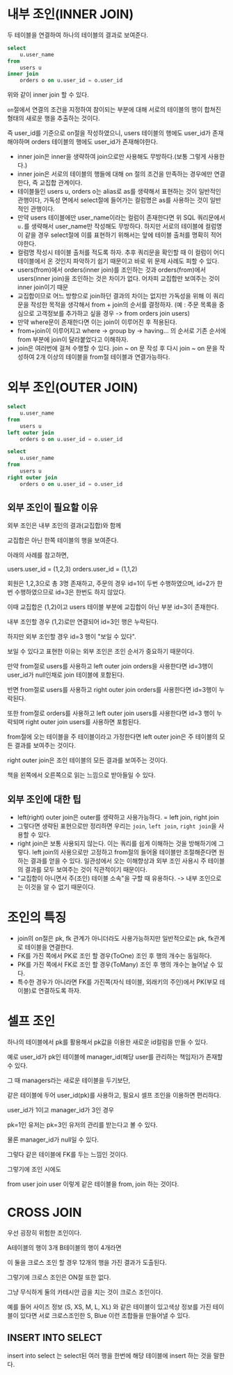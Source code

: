 # 내부 조인(INNER JOIN)

두 테이블을 연결하여 하나의 테이블의 결과로 보여준다.

```sql
select
    u.user_name
from
    users u
inner join
    orders o on u.user_id = o.user_id
```

위와 같이 inner join 할 수 있다.

`on`절에서 연결의 조건을 지정하여 참이되는 부분에 대해 서로의 테이블의 행이 합쳐진 형태의 새로운 행을 추출하는 것이다.

즉 user_id를 기준으로 on절을 작성하였으니,
users 테이블의 행에도 user_id가 존재해야하며 orders 테이블의 행에도 user_id가 존재해야한다.

- inner join은 inner을 생략하여 join으로만 사용해도 무방하다.(보통 그렇게 사용한다.)
- inner join은 서로의 테이블의 행들에 대해 on 절의 조건을 만족하는 경우에만 연결한다, 즉 교집합 관계이다.
- 테이블들인 users u, orders o는 alias로 as를 생략해서 표현하는 것이 일반적인 관행이다, 가독성 면에서 select절에 들어가는 컬럼명은 as를 사용하는 것이 일반적인 관행이다.
- 만약 users 테이블에만 user_name이라는 컬럼이 존재한다면 위 SQL 쿼리문에서 `u.`를 생략해서 user_name만 작성해도 무방하다. 하지만 서로의 테이블에 컬럼명이 같을 경우 select절에 이를 표현하기 위해서는 앞에 테이블 출처를 명확히 적어야한다.
- 컬럼명 작성시 테이블 출처를 적도록 하자. 추후 쿼리문을 확인할 때 이 컬럼이 어디 테이블에서 온 것인지 파악하기 쉽기 때문이고 바로 위 문제 사례도 피할 수 있다.
- users(from)에서 orders(inner join)를 조인하는 것과 orders(from)에서 users(inner join)을 조인하는 것은 차이가 없다. 어차피 교집합만 보여주는 것이 inner join이기 때문
- 교집합이므로 어느 방향으로 join하던 결과의 차이는 없지만 가독성을 위해 이 쿼리문을 작성한 목적을 생각해서 from + join의 순서를 결정하자. (예 : 주문 목록을 중심으로 고객정보를 추가하고 싶을 경우 -> from orders join users)
- 만약 where문이 존재한다면 이는 join이 이루어진 후 적용된다.
- from+join이 이루어지고 where -> group by -> having... 의 순서로 기존 순서에 from 부분에 join이 달라붙었다고 이해하자.
- join은 여러번에 걸쳐 수행할 수 있다. join ~ on 문 작성 후 다시 join ~ on 문을 작성하여 2개 이상의 테이블을 from절 테이블과 연결가능하다.

# 외부 조인(OUTER JOIN)

```sql
select
    u.user_name
from
    users u
left outer join
    orders o on u.user_id = o.user_id

select
    u.user_name
from
    users u
right outer join
    orders o on u.user_id = o.user_id
```

## 외부 조인이 필요할 이유

외부 조인은 내부 조인의 결과(교집합)와 함께 

교집합은 아닌 한쪽 테이블의 행을 보여준다.

아래의 사례를 참고하면,

users.user_id = (1,2,3)
orders.user_id = (1,1,2)

회원은 1,2,3으로 총 3명 존재하고, 주문의 경우 id=1이 두번 수행하였으며, id=2가 한번 수행하였으므로 id=3은 한번도 하지 않았다.

이때 교집합은 (1,2)이고 users 테이블 부분에 교집합이 아닌 부분 id=3이 존재한다.

내부 조인할 경우 (1,2)로만 연결되어 id=3인 행은 누락된다.

하지만 외부 조인할 경우 id=3 행이 "보일 수 있다".

보일 수 있다고 표현한 이유는 외부 조인은 조인 순서가 중요하기 때문이다.

만약 from절로 users를 사용하고 left outer join orders을 사용한다면 id=3행이 user_id가 null인채로 join 테이블에 포함된다.

반면 from절로 users를 사용하고 right outer join orders를 사용한다면 id=3행이 누락된다.

또한 from절로 orders를 사용하고 left outer join users를 사용한다면 id=3 행이 누락되며 right outer join users를 사용하면 포함된다.

from절에 오는 테이블을 주 테이블이라고 가정한다면 left outer join은 주 테이블의 모든 결과를 보여주는 것이다.

right outer join은 조인 테이블의 모든 결과를 보여주는 것이다.

책을 왼쪽에서 오른쪽으로 읽는 느낌으로 받아들일 수 있다.

## 외부 조인에 대한 팁
- left(right) outer join은 outer를 생략하고 사용가능하다. = left join, right join
- 그렇다면 생략된 표현으로만 정리하면 우리는 `join`, `left join`, `right join`을 사용할 수 있다.
- right join은 보통 사용되지 않는다. 이는 쿼리를 쉽게 이해하는 것을 방해하기에 그렇다. left join의 사용으로만 고정하고 from절의 들어올 테이블만 조절해준다면 원하는 결과를 얻을 수 있다. 일관성에서 오는 이해향상과 외부 조인 사용시 주 테이블의 결과를 모두 보여주는 것이 직관적이기 때문이다.
- "교집합이 아니면서 주(조인) 테이블 소속"을 구할 때 유용하다. -> 내부 조인으로는 이것을 알 수 없기 때문이다.

# 조인의 특징

- join의 on절은 pk, fk 관계가 아니더라도 사용가능하지만 일반적으로는 pk, fk관계로 테이블을 연결한다.
- FK를 가진 쪽에서 PK로 조인 할 경우(ToOne) 조인 후 행의 개수는 동일하다.
- PK를 가진 쪽에서 FK로 조인 할 경우(ToMany) 조인 후 행의 개수는 늘어날 수 있다.
- 특수한 경우가 아니라면 FK를 가진쪽(자식 테이블, 외래키의 주인)에서 PK(부모 테이블)로 연결하도록 하자.


# 셀프 조인

하나의 테이블에서 pk를 활용해서 pk값을 이용한 새로운 id컬럼을 만들 수 있다.

예로 user_id가 pk인 테이블에 manager_id(해당 user를 관리하는 책임자)가 존재할 수 있다.

그 때 managers라는 새로운 테이블을 두기보단,

같은 테이블에 두어 user_id(pk)를 사용하고, 필요시 셀프 조인을 이용하면 편리하다.

user_id가 1이고 manager_id가 3인 경우

pk=1인 유저는 pk=3인 유저의 관리를 받는다고 볼 수 있다.

물론 manager_id가 null일 수 있다.

그렇다 같은 테이블에 FK를 두는 느낌인 것이다.

그렇기에 조인 시에도

from user join user 이렇게 같은 테이블을 from, join 하는 것이다.

# CROSS JOIN

우선 굉장히 위험한 조인이다.

A테이블의 행이 3개 B테이블의 행이 4개라면

이 둘을 크로스 조인 할 경우 12개의 행을 가진 결과가 도출된다.

그렇기에 크로스 조인은 ON절 또한 없다.

그냥 무식하게 둘의 카테시안 곱을 치는 것이 크로스 조인이다.

예를 들어 사이즈 정보 (S, XS, M, L, XL) 와 같은 테이블이 있고색상 정보를 가진 테이블이 있다면 서로 크로스조인한 S, Blue 이런 조합들을 만들어낼 수 있다.

## INSERT INTO SELECT

insert into select 는 select된 여러 행을 한번에 해당 테이블에 insert 하는 것을 말한다.


